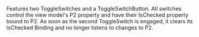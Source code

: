 Features two ToggleSwitches and a ToggleSwitchButton.
All switches control the view model's P2 property and have their IsChecked property bound to P2.
As soon as the second ToggleSwitch is engaged, it clears its IsChecked Binding and no longer listens to changes to P2.
